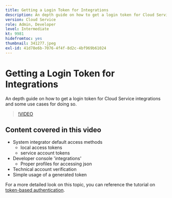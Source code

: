 ```yaml
---
title: Getting a Login Token for Integrations
description: An depth guide on how to get a login token for Cloud Service integrations and some use cases for doing so.
version: Cloud Service
role: Admin, Developer
level: Intermediate
kt: 9981
hidefromtoc: yes
thumbnail: 341277.jpeg
exl-id: 41d78e6b-7076-4f4f-8d2c-4bf969b61024
---
```

# Getting a Login Token for Integrations

An depth guide on how to get a login token for Cloud Service integrations and some use cases for doing so.

>[!VIDEO](https://video.tv.adobe.com/v/341277?quality=12&learn=on)

## Content covered in this video

+ System integrator default access methods
    + local access tokens
    + service account tokens
+ Developer console 'integrations'
    + Proper profiles for accessing json
+ Technical account verification
+ Simple usage of a generated token

For a more detailed look on this topic, you can reference the tutorial on [token-based authentication](/help/headless-tutorial/authentication/overview.md).
